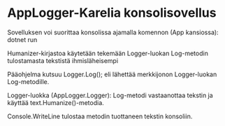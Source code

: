 # AppLogger-Karelia konsolisovellus

Sovelluksen voi suorittaa konsolissa ajamalla komennon (App kansiossa): dotnet run 

Humanizer-kirjastoa käytetään tekemään Logger-luokan Log-metodin tulostamasta tekstistä ihmisläheisempi

Pääohjelma kutsuu Logger.Log(); eli lähettää merkkijonon Logger-luokan Log-metodille.

Logger-luokka (AppLogger.Logger):
Log-metodi vastaanottaa tekstin ja käyttää text.Humanize()-metodia.

Console.WriteLine tulostaa metodin tuottaneen tekstin konsoliin.
